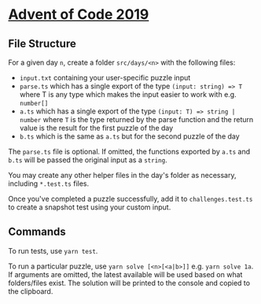 # [Advent of Code 2019](https://adventofcode.com/2019)

## File Structure

For a given day `n`, create a folder `src/days/<n>` with the following files:

- `input.txt` containing your user-specific puzzle input
- `parse.ts` which has a single export of the type `(input: string) => T` where T is any type which makes the input easier to work with e.g. `number[]`
- `a.ts` which has a single export of the type `(input: T) => string | number` where `T` is the type returned by the parse function and the return value is the result for the first puzzle of the day
- `b.ts` which is the same as `a.ts` but for the second puzzle of the day

The `parse.ts` file is optional. If omitted, the functions exported by `a.ts` and `b.ts` will be passed the original input as a `string`.

You may create any other helper files in the day's folder as necessary, including `*.test.ts` files.

Once you've completed a puzzle successfully, add it to `challenges.test.ts` to create a snapshot test using your custom input.

## Commands

To run tests, use `yarn test`.

To run a particular puzzle, use `yarn solve [<n>[<a|b>]]` e.g. `yarn solve 1a`. If arguments are omitted, the latest available will be used based on what folders/files exist.
The solution will be printed to the console and copied to the clipboard.
